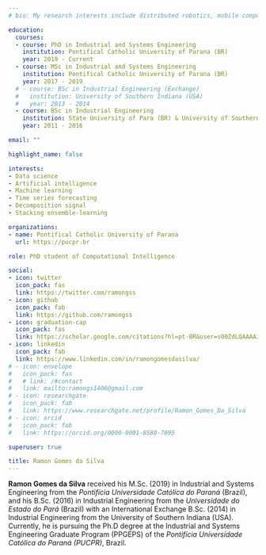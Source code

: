 ```yaml
---
# bio: My research interests include distributed robotics, mobile computing and programmable matter.

education:
  courses:
  - course: PhD in Industrial and Systems Engineering
    institution: Pontifical Catholic University of Parana (BR)
    year: 2019 - Current
  - course: MSc in Industrial and Systems Engineering
    institution: Pontifical Catholic University of Parana (BR)
    year: 2017 - 2019
  # - course: BSc in Industrial Engineering (Exchange)
  #   institution: University of Southern Indiana (USA)
  #   year: 2013 - 2014
  - course: BSc in Industrial Engineering
    institution: State University of Para (BR) & University of Southern Indiana (USA, Exchange)
    year: 2011 - 2016

email: ""

highlight_name: false

interests:
- Data science
- Artificial intelligence
- Machine learning
- Time series forecasting
- Decomposition signal
- Stacking ensemble-learning

organizations:
- name: Pontifical Catholic University of Parana
  url: https://pucpr.br

role: PhD student of Computational Intelligence

social:
- icon: twitter
  icon_pack: fas
  link: https://twitter.com/ramongss
- icon: github
  icon_pack: fab
  link: https://github.com/ramongss
- icon: graduation-cap
  icon_pack: fas
  link: https://scholar.google.com/citations?hl=pt-BR&user=s00ZdLQAAAAJ
- icon: linkedin
  icon_pack: fab
  link: https://www.linkedin.com/in/ramongomesdasilva/
# - icon: envelope
#   icon_pack: fas
#   # link: /#contact
#   link: mailto:ramongs1406@gmail.com
# - icon: researchgate
#   icon_pack: fab
#   link: https://www.researchgate.net/profile/Ramon_Gomes_Da_Silva
# - icon: orcid
#   icon_pack: fab
#   link: https://orcid.org/0000-0001-8580-7695

superuser: true

title: Ramon Gomes da Silva
---
```


**Ramon Gomes da Silva** received his M.Sc. (2019) in Industrial and Systems Engineering from the *Pontifícia Universidade Católica do Paraná* (Brazil), and his B.Sc. (2016) in Industrial Engineering from the *Universidade do Estado do Pará* (Brazil) with an International Exchange B.Sc. (2014) in Industrial Engineering from the University of Southern Indiana (USA). Currently, he is pursuing the Ph.D degree at the Industrial and Systems Engineering Graduate Program (PPGEPS) of the *Pontifícia Universidade Católica do Paraná (PUCPR)*, Brazil.
